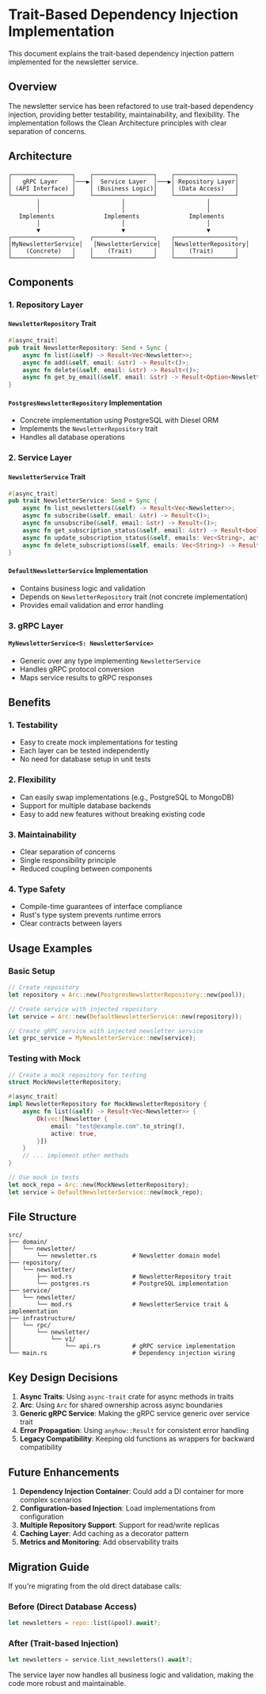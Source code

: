 # Trait-Based Dependency Injection Implementation

This document explains the trait-based dependency injection pattern implemented for the newsletter service.

## Overview

The newsletter service has been refactored to use trait-based dependency injection, providing better testability, maintainability, and flexibility. The implementation follows the Clean Architecture principles with clear separation of concerns.

## Architecture

```
┌─────────────────┐    ┌─────────────────┐    ┌─────────────────┐
│   gRPC Layer    │───▶│  Service Layer  │───▶│ Repository Layer│
│ (API Interface) │    │ (Business Logic)│    │ (Data Access)   │
└─────────────────┘    └─────────────────┘    └─────────────────┘
        │                       │                       │
        │                       │                       │
   Implements              Implements              Implements
        │                       │                       │
        ▼                       ▼                       ▼
┌─────────────────┐    ┌─────────────────┐    ┌─────────────────┐
│MyNewsletterService│   │NewsletterService│   │NewsletterRepository│
│    (Concrete)   │    │    (Trait)      │    │    (Trait)      │
└─────────────────┘    └─────────────────┘    └─────────────────┘
```

## Components

### 1. Repository Layer

#### `NewsletterRepository` Trait
```rust
#[async_trait]
pub trait NewsletterRepository: Send + Sync {
    async fn list(&self) -> Result<Vec<Newsletter>>;
    async fn add(&self, email: &str) -> Result<()>;
    async fn delete(&self, email: &str) -> Result<()>;
    async fn get_by_email(&self, email: &str) -> Result<Option<Newsletter>>;
}
```

#### `PostgresNewsletterRepository` Implementation
- Concrete implementation using PostgreSQL with Diesel ORM
- Implements the `NewsletterRepository` trait
- Handles all database operations

### 2. Service Layer

#### `NewsletterService` Trait
```rust
#[async_trait]
pub trait NewsletterService: Send + Sync {
    async fn list_newsletters(&self) -> Result<Vec<Newsletter>>;
    async fn subscribe(&self, email: &str) -> Result<()>;
    async fn unsubscribe(&self, email: &str) -> Result<()>;
    async fn get_subscription_status(&self, email: &str) -> Result<bool>;
    async fn update_subscription_status(&self, emails: Vec<String>, active: bool) -> Result<()>;
    async fn delete_subscriptions(&self, emails: Vec<String>) -> Result<()>;
}
```

#### `DefaultNewsletterService` Implementation
- Contains business logic and validation
- Depends on `NewsletterRepository` trait (not concrete implementation)
- Provides email validation and error handling

### 3. gRPC Layer

#### `MyNewsletterService<S: NewsletterService>`
- Generic over any type implementing `NewsletterService`
- Handles gRPC protocol conversion
- Maps service results to gRPC responses

## Benefits

### 1. **Testability**
- Easy to create mock implementations for testing
- Each layer can be tested independently
- No need for database setup in unit tests

### 2. **Flexibility**
- Can easily swap implementations (e.g., PostgreSQL to MongoDB)
- Support for multiple database backends
- Easy to add new features without breaking existing code

### 3. **Maintainability**
- Clear separation of concerns
- Single responsibility principle
- Reduced coupling between components

### 4. **Type Safety**
- Compile-time guarantees of interface compliance
- Rust's type system prevents runtime errors
- Clear contracts between layers

## Usage Examples

### Basic Setup
```rust
// Create repository
let repository = Arc::new(PostgresNewsletterRepository::new(pool));

// Create service with injected repository
let service = Arc::new(DefaultNewsletterService::new(repository));

// Create gRPC service with injected newsletter service
let grpc_service = MyNewsletterService::new(service);
```

### Testing with Mock
```rust
// Create a mock repository for testing
struct MockNewsletterRepository;

#[async_trait]
impl NewsletterRepository for MockNewsletterRepository {
    async fn list(&self) -> Result<Vec<Newsletter>> {
        Ok(vec![Newsletter {
            email: "test@example.com".to_string(),
            active: true,
        }])
    }
    // ... implement other methods
}

// Use mock in tests
let mock_repo = Arc::new(MockNewsletterRepository);
let service = DefaultNewsletterService::new(mock_repo);
```

## File Structure

```
src/
├── domain/
│   └── newsletter/
│       └── newsletter.rs          # Newsletter domain model
├── repository/
│   └── newsletter/
│       ├── mod.rs                 # NewsletterRepository trait
│       └── postgres.rs            # PostgreSQL implementation
├── service/
│   └── newsletter/
│       └── mod.rs                 # NewsletterService trait & implementation
├── infrastructure/
│   └── rpc/
│       └── newsletter/
│           └── v1/
│               └── api.rs         # gRPC service implementation
└── main.rs                        # Dependency injection wiring
```

## Key Design Decisions

1. **Async Traits**: Using `async-trait` crate for async methods in traits
2. **Arc<T>**: Using `Arc` for shared ownership across async boundaries
3. **Generic gRPC Service**: Making the gRPC service generic over service trait
4. **Error Propagation**: Using `anyhow::Result` for consistent error handling
5. **Legacy Compatibility**: Keeping old functions as wrappers for backward compatibility

## Future Enhancements

1. **Dependency Injection Container**: Could add a DI container for more complex scenarios
2. **Configuration-based Injection**: Load implementations from configuration
3. **Multiple Repository Support**: Support for read/write replicas
4. **Caching Layer**: Add caching as a decorator pattern
5. **Metrics and Monitoring**: Add observability traits

## Migration Guide

If you're migrating from the old direct database calls:

### Before (Direct Database Access)
```rust
let newsletters = repo::list(&pool).await?;
```

### After (Trait-based Injection)
```rust
let newsletters = service.list_newsletters().await?;
```

The service layer now handles all business logic and validation, making the code more robust and maintainable.